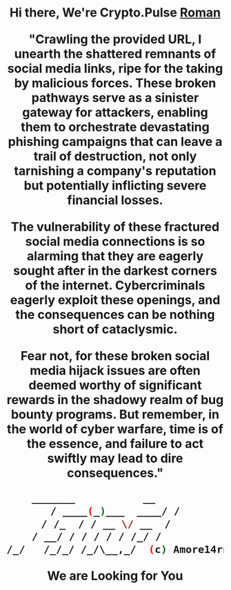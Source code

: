 <h1 align="center">Hi there, We're Crypto.Pulse <a href="https://github.com/Amore14rn"  target="_blank">Roman</a>

"Crawling the provided URL, I unearth the shattered remnants of social media links, ripe for the taking by malicious forces. These broken pathways serve as a sinister gateway for attackers, enabling them to orchestrate devastating phishing campaigns that can leave a trail of destruction, not only tarnishing a company's reputation but potentially inflicting severe financial losses.

The vulnerability of these fractured social media connections is so alarming that they are eagerly sought after in the darkest corners of the internet. Cybercriminals eagerly exploit these openings, and the consequences can be nothing short of cataclysmic.

Fear not, for these broken social media hijack issues are often deemed worthy of significant rewards in the shadowy realm of bug bounty programs. But remember, in the world of cyber warfare, time is of the essence, and failure to act swiftly may lead to dire consequences."


``` bash
_______           __       
/ ____(_)___  ____/ /
/ /_  / / __ \/ __  /   
/ __/ / / / / / /_/ /      
/_/   /_/_/ /_/\__,_/  (c) Amore14rn
```
     
We are Looking for You
